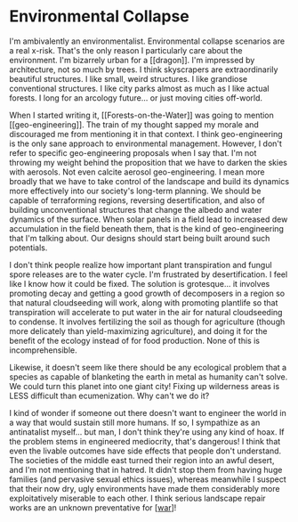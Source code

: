 # Environmental Collapse

I'm ambivalently an environmentalist.  Environmental collapse scenarios are a real x-risk.  That's the only reason I particularly care about the environment.  I'm bizarrely urban for a [[dragon]].  I'm impressed by architecture, not so much by trees.  I think skyscrapers are extraordinarily beautiful structures.  I like small, weird structures.  I like grandiose conventional structures.  I like city parks almost as much as I like actual forests.  I long for an arcology future... or just moving cities off-world.

When I started writing it, [[Forests-on-the-Water]] was going to mention [[geo-engineering]].  The train of my thought sapped my morale and discouraged me from mentioning it in that context.  I think geo-engineering is the only sane approach to environmental management.  However, I don't refer to specific geo-engineering proposals when I say that.  I'm not throwing my weight behind the proposition that we have to darken the skies with aerosols.  Not even calcite aerosol geo-engineering.  I mean more broadly that we have to take control of the landscape and build its dynamics more effectively into our society's long-term planning.  We should be capable of terraforming regions, reversing desertification, and also of building unconventional structures that change the albedo and water dynamics of the surface.  When solar panels in a field lead to increased dew accumulation in the field beneath them, that is the kind of geo-engineering that I'm talking about.  Our designs should start being built around such potentials.

I don't think people realize how important plant transpiration and fungul spore releases are to the water cycle.  I'm frustrated by desertification.  I feel like I know how it could be fixed.  The solution is grotesque... it involves promoting decay and getting a good growth of decomposers in a region so that natural cloudseeding will work, along with promoting plantlife so that transpiration will accelerate to put water in the air for natural cloudseeding to condense.  It involves fertilizing the soil as though for agriculture (though more delicately than yield-maximizing agriculture), and doing it for the benefit of the ecology instead of for food production.  None of this is incomprehensible.

Likewise, it doesn't seem like there should be any ecological problem that a species as capable of blanketing the earth in metal as humanity can't solve.  We could turn this planet into one giant city!  Fixing up wilderness areas is LESS difficult than ecumenization.  Why can't we do it?

I kind of wonder if someone out there doesn't want to engineer the world in a way that would sustain still more humans.  If so, I sympathize as an antinatalist myself... but man, I don't think they're using any kind of hoax.  If the problem stems in engineered mediocrity, that's dangerous!  I think that even the livable outcomes have side effects that people don't understand.  The societies of the middle east turned their region into an awful desert, and I'm not mentioning that in hatred.  It didn't stop them from having huge families (and pervasive sexual ethics issues), whereas meanwhile I suspect that their now dry, ugly environments have made them considerably more exploitatively miserable to each other.  I think serious landscape repair works are an unknown preventative for [[war]]!


[//begin]: # "Autogenerated link references for markdown compatibility"
[war]: war "War"
[//end]: # "Autogenerated link references"